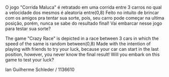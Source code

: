 
O jogo "Corrida Maluca" é retratado em uma corrida entre 3 carros no qual a velocidade dos mesmos é aleatoria entre(0,8) Feito no intuito de brincar com os amigos pra tentar sua sorte, pois, seu carro pode começar na ultima posição, porém, nunca se sabe do resultado final! Vai embarcar nesse jogo para testar sua sorte?

The game "Crazy Race" is depicted in a race between 3 cars in which the speed of the same is random between(0,8) Made with the intention of playing with friends to try your luck, because your car can start in the last position, however, you never know the final result! Will you embark on this game to test your luck?

Ian Guilherme Schleder / 1136610
